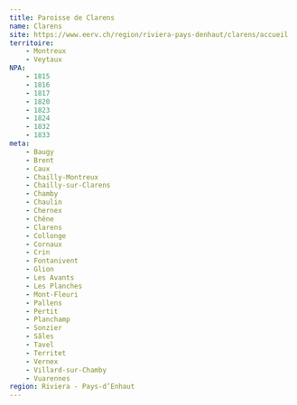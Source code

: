 ```yaml
---
title: Paroisse de Clarens
name: Clarens
site: https://www.eerv.ch/region/riviera-pays-denhaut/clarens/accueil
territoire:
    - Montreux
    - Veytaux
NPA:
    - 1815
    - 1816
    - 1817
    - 1820
    - 1823
    - 1824
    - 1832
    - 1833
meta:
    - Baugy
    - Brent
    - Caux
    - Chailly-Montreux
    - Chailly-sur-Clarens
    - Chamby
    - Chaulin
    - Chernex
    - Chêne
    - Clarens
    - Collonge
    - Cornaux
    - Crin
    - Fontanivent
    - Glion
    - Les Avants
    - Les Planches
    - Mont-Fleuri
    - Pallens
    - Pertit
    - Planchamp
    - Sonzier
    - Sâles
    - Tavel
    - Territet
    - Vernex
    - Villard-sur-Chamby
    - Vuarennes
region: Riviera - Pays-d’Enhaut
---
```

